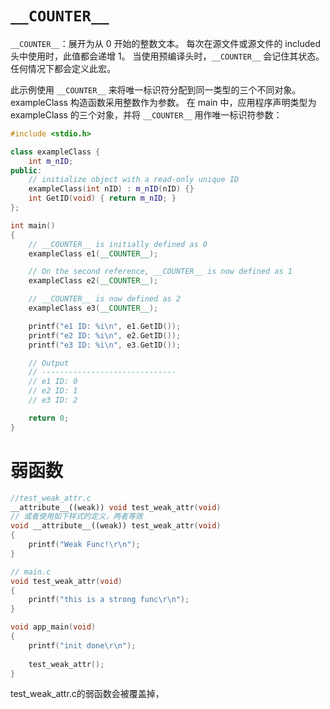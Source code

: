 # ``__COUNTER__``

`__COUNTER__`：展开为从 0 开始的整数文本。 每次在源文件或源文件的 included 头中使用时，此值都会递增 1。 当使用预编译头时，`__COUNTER__` 会记住其状态。 任何情况下都会定义此宏。

此示例使用 `__COUNTER__` 来将唯一标识符分配到同一类型的三个不同对象。 exampleClass 构造函数采用整数作为参数。 在 main 中，应用程序声明类型为 exampleClass 的三个对象，并将 `__COUNTER__` 用作唯一标识符参数：

```c++
#include <stdio.h>

class exampleClass {
    int m_nID;
public:
    // initialize object with a read-only unique ID
    exampleClass(int nID) : m_nID(nID) {}
    int GetID(void) { return m_nID; }
};

int main()
{
    // __COUNTER__ is initially defined as 0
    exampleClass e1(__COUNTER__);

    // On the second reference, __COUNTER__ is now defined as 1
    exampleClass e2(__COUNTER__);

    // __COUNTER__ is now defined as 2
    exampleClass e3(__COUNTER__);

    printf("e1 ID: %i\n", e1.GetID());
    printf("e2 ID: %i\n", e2.GetID());
    printf("e3 ID: %i\n", e3.GetID());

    // Output
    // ------------------------------
    // e1 ID: 0
    // e2 ID: 1
    // e3 ID: 2

    return 0;
}
```

# 弱函数

```c++
//test_weak_attr.c
__attribute__((weak)) void test_weak_attr(void)
// 或者使用如下样式的定义，两者等效
void __attribute__((weak)) test_weak_attr(void)
{
    printf("Weak Func!\r\n");
}
```
```c++
// main.c
void test_weak_attr(void)
{
    printf("this is a strong func\r\n");
} 

void app_main(void)
{
    printf("init done\r\n");
     
    test_weak_attr();
}
```

test_weak_attr.c的弱函数会被覆盖掉，